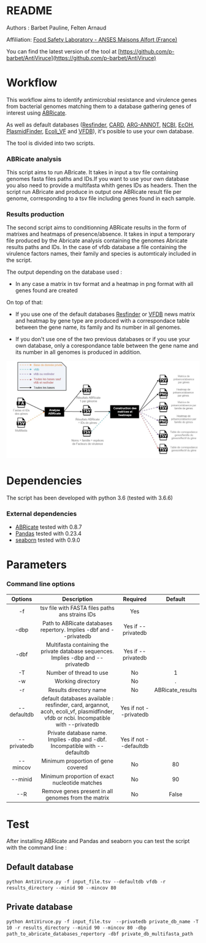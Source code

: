 README
======

Authors : Barbet Pauline, Felten Arnaud

Affiliation: [Food Safety Laboratory - ANSES Maisons Alfort (France)](https://www.anses.fr/en/content/laboratory-food-safety-maisons-alfort-and-boulogne-sur-mer)

You can find the latest version of the tool at [https://github.com/p-barbet/AntiViruce](https://github.com/p-barbet/AntiViruce)


Workflow
========

This workflow aims to identify antimicrobial resistance and virulence genes from bacterial genomes matching them to a database gathering genes of interest using [ABRicate](https://github.com/tseemann/abricate).

As well as default databases ([Resfinder](https://cge.cbs.dtu.dk/services/ResFinder/), [CARD](https://card.mcmaster.ca/), [ARG-ANNOT](http://backup.mediterranee-infection.com/article.php?laref=282&titre=arg-annot), [NCBI](https://www.ncbi.nlm.nih.gov/bioproject/PRJNA313047), [EcOH](https://github.com/katholt/srst2/tree/master/data), [PlasmidFinder](https://cge.cbs.dtu.dk/services/PlasmidFinder/), [Ecoli_VF](https://github.com/phac-nml/ecoli_vf) and [VFDB](http://www.mgc.ac.cn/VFs/)), it's posible to use your own database.

The tool is divided into two scripts.


### ABRicate analysis

This script aims to run ABricate. It takes in input a tsv file containing genomes fasta files paths and IDs.If you want to use your own database you also need to provide a multifasta whith genes IDs as headers. Then the script run ABricate and produce in output one ABRicate result file per genome, corresponding to a tsv file including genes found in each sample.

### Results production

The second script aims to conditionning ABRicate results in the form of matrixes and heatmaps of presence/absence. It takes in input a temporary file produced by the Abricate analysis containing the genomes Abricate results paths and IDs. In the case of vfdb database a file containing the virulence factors names, their family and species is automticaly included in the script.

The output depending on the database used :

* In any case a matrix in tsv format and a heatmap in png format with all genes found are created


On top of that:

* If you use one of the default databases [Resfinder](https://cge.cbs.dtu.dk/services/ResFinder/) or [VFDB](http://www.mgc.ac.cn/VFs/) news matrix and heatmap by gene type are produced with a correspondace table between the gene name, its family and its number in all genomes.

* If you don't use one of the two previous databases or if you use your own database, only a corespondance table between the gene name and its number in all genomes is produced in addition.

![](workflow.JPG?raw=true "script workflow")


Dependencies
============

The script has been developed with python 3.6 (tested with 3.6.6)

### External dependencies

* [ABRicate](https://github.com/tseemann/abricate) tested with 0.8.7
* [Pandas](https://pandas.pydata.org/) tested with 0.23.4
* [seaborn](https://seaborn.pydata.org/installing.html) tested with 0.9.0


Parameters
==========

### Command line options


|   Options   |                                                              Description                                                              |        Required        |      Default     |
|:-----------:|:-------------------------------------------------------------------------------------------------------------------------------------:|:----------------------:|:----------------:|
|      -f     |                                            tsv file with FASTA files paths ans strains IDs                                            |           Yes          |                  |
|     -dbp    |                                   Path to ABRicate databases repertory. Implies -dbf and --privatedb                                  |   Yes if --privatedb   |                  |
|     -dbf    |                           Multifasta containing the private database sequences. Implies -dbp and --privatedb                          |   Yes if --privatedb   |                  |
|      -T     |                                                        Number of thread to use                                                        |           No           |         1        |
|      -w     |                                                           Working directory                                                           |           No           |         .        |
|      -r     |                                                         Results directory name                                                        |           No           | ABRicate_results |
| --defaultdb |  default databases available : resfinder, card, argannot, acoh, ecoli_vf, plasmidfinder, vfdb or ncbi. Incompatible with --privatedb  | Yes if not --privatedb |                  |
| --privatedb |                              Private database name. Implies -dbp and -dbf. Incompatible with --defaultdb                              | Yes if not --defaultdb |                  |
|   --mincov  |                                                   Minimum proportion of gene covered                                                  |           No           |        80        |
|   --minid   |                                             Minimum proportion of exact nucleotide matches                                            |           No           |        90        |
|     --R     |                                          Remove genes present in all genomes from the matrix                                          |           No           |       False      |

Test 
====

After installing ABRicate and Pandas and seaborn you can test the script with the command line :

## Default database

	python AntiViruce.py -f input_file.tsv --defaultdb vfdb -r results_directory --minid 90 --mincov 80

## Private database

	python AntiViruce.py -f input_file.tsv  --privatedb private_db_name -T 10 -r results_directory --minid 90 --mincov 80 -dbp path_to_abricate_databases_repertory -dbf private_db_multifasta_path








